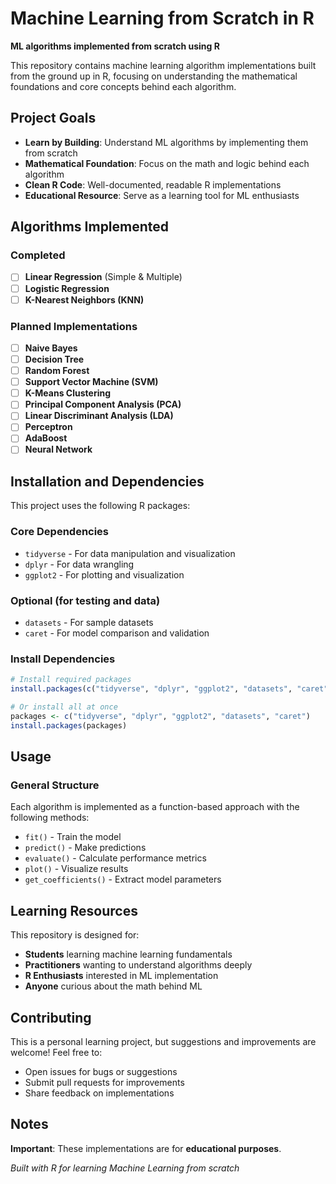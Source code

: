 # Machine Learning from Scratch in R

**ML algorithms implemented from scratch using R**

This repository contains machine learning algorithm implementations built from the ground up in R, focusing on understanding the mathematical foundations and core concepts behind each algorithm.

## Project Goals

- **Learn by Building**: Understand ML algorithms by implementing them from scratch
- **Mathematical Foundation**: Focus on the math and logic behind each algorithm
- **Clean R Code**: Well-documented, readable R implementations
- **Educational Resource**: Serve as a learning tool for ML enthusiasts

## Algorithms Implemented

### Completed
- [ ] **Linear Regression** (Simple & Multiple) 
- [ ] **Logistic Regression**
- [ ] **K-Nearest Neighbors (KNN)**

### Planned Implementations
- [ ] **Naive Bayes**
- [ ] **Decision Tree**
- [ ] **Random Forest**
- [ ] **Support Vector Machine (SVM)**
- [ ] **K-Means Clustering**
- [ ] **Principal Component Analysis (PCA)**
- [ ] **Linear Discriminant Analysis (LDA)**
- [ ] **Perceptron**
- [ ] **AdaBoost**
- [ ] **Neural Network**

## Installation and Dependencies

This project uses the following R packages:

### Core Dependencies
- `tidyverse` - For data manipulation and visualization
- `dplyr` - For data wrangling
- `ggplot2` - For plotting and visualization

### Optional (for testing and data)
- `datasets` - For sample datasets
- `caret` - For model comparison and validation

### Install Dependencies

```r
# Install required packages
install.packages(c("tidyverse", "dplyr", "ggplot2", "datasets", "caret"))

# Or install all at once
packages <- c("tidyverse", "dplyr", "ggplot2", "datasets", "caret")
install.packages(packages)
```

## Usage

### General Structure
Each algorithm is implemented as a function-based approach with the following methods:
- `fit()` - Train the model
- `predict()` - Make predictions
- `evaluate()` - Calculate performance metrics
- `plot()` - Visualize results
- `get_coefficients()` - Extract model parameters

## Learning Resources

This repository is designed for:
- **Students** learning machine learning fundamentals
- **Practitioners** wanting to understand algorithms deeply
- **R Enthusiasts** interested in ML implementation
- **Anyone** curious about the math behind ML

## Contributing

This is a personal learning project, but suggestions and improvements are welcome! Feel free to:
- Open issues for bugs or suggestions
- Submit pull requests for improvements
- Share feedback on implementations

## Notes

**Important**: These implementations are for **educational purposes**.

*Built with R for learning Machine Learning from scratch*
